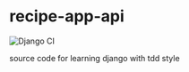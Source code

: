 # recipe-app-api

![Django CI](https://github.com/gameeTH/recipe-app-api/workflows/Django%20CI/badge.svg?branch=master)

source code for learning django with tdd style
